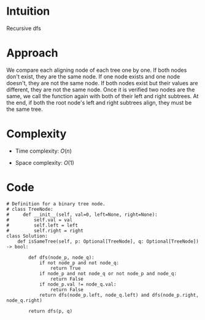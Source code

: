 # Intuition
Recursive dfs

# Approach
We compare each aligning node of each tree one by one. If both nodes don't exist, they are the same node. If one node exists and one node doesn't, they are not the same node. If both nodes exist but their values are different, they are not the same node. Once it is verified two nodes are the same, we call the function again with both of their left and right subtrees. At the end, if both the root node's left and right subtrees align, they must be the same tree.

# Complexity
- Time complexity: $O(n)$
<!-- Add your time complexity here, e.g. $$O(n)$$ -->

- Space complexity: $O(1)$
<!-- Add your space complexity here, e.g. $$O(n)$$ -->

# Code
```python3
# Definition for a binary tree node.
# class TreeNode:
#     def __init__(self, val=0, left=None, right=None):
#         self.val = val
#         self.left = left
#         self.right = right
class Solution:
    def isSameTree(self, p: Optional[TreeNode], q: Optional[TreeNode]) -> bool:

        def dfs(node_p, node_q):
            if not node_p and not node_q:
                return True
            if node_p and not node_q or not node_p and node_q:
                return False
            if node_p.val != node_q.val:
                return False
            return dfs(node_p.left, node_q.left) and dfs(node_p.right, node_q.right)

        return dfs(p, q)
```

